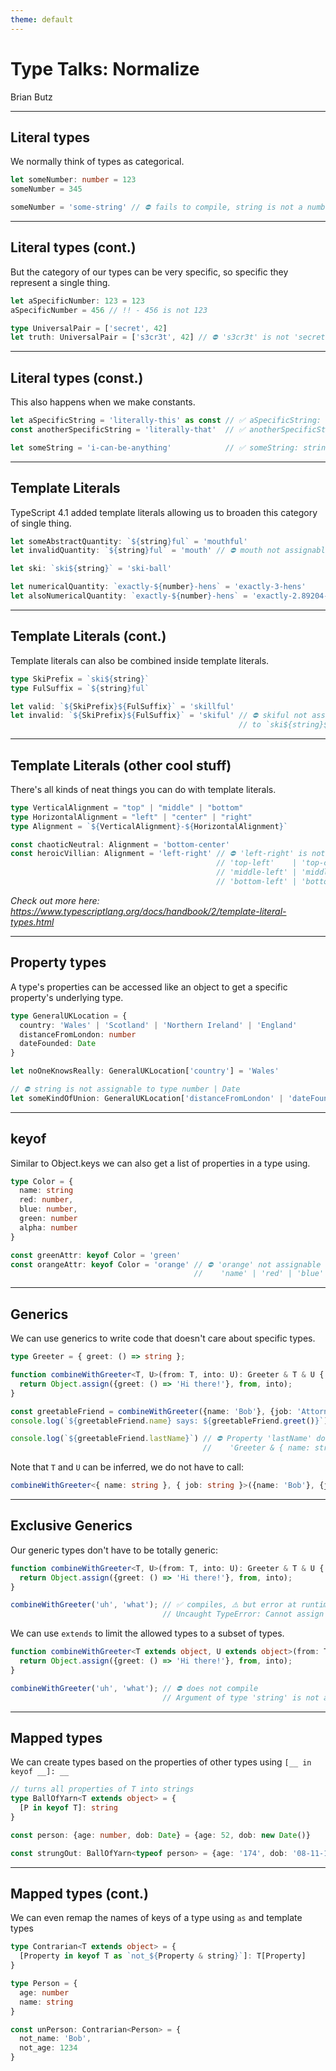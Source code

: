 ```yaml
---
theme: default
---
```


# Type Talks: Normalize

Brian Butz

---

## Literal types

We normally think of types as categorical.

```typescript
let someNumber: number = 123
someNumber = 345

someNumber = 'some-string' // ⛔ fails to compile, string is not a number
```

---

## Literal types (cont.)

But the category of our types can be very specific, so specific they represent a single thing.

```typescript
let aSpecificNumber: 123 = 123
aSpecificNumber = 456 // !! - 456 is not 123

type UniversalPair = ['secret', 42]
let truth: UniversalPair = ['s3cr3t', 42] // ⛔ 's3cr3t' is not 'secret'
```

---

## Literal types (const.)

This also happens when we make constants.

```typescript
let aSpecificString = 'literally-this' as const // ✅ aSpecificString: 'literally-this'
const anotherSpecificString = 'literally-that'  // ✅ anotherSpecificString: 'literally-that'

let someString = 'i-can-be-anything'            // ✅ someString: string
```

---

## Template Literals

TypeScript 4.1 added template literals allowing us to broaden this category of single thing.

```typescript
let someAbstractQuantity: `${string}ful` = 'mouthful'
let invalidQuantity: `${string}ful` = 'mouth' // ⛔ mouth not assignable to ${string}ful

let ski: `ski${string}` = 'ski-ball'

let numericalQuantity: `exactly-${number}-hens` = 'exactly-3-hens'
let alsoNumericalQuantity: `exactly-${number}-hens` = 'exactly-2.89204-hens'
```

---

## Template Literals (cont.)

Template literals can also be combined inside template literals.

```typescript
type SkiPrefix = `ski${string}`
type FulSuffix = `${string}ful`
```

```typescript
let valid: `${SkiPrefix}${FulSuffix}` = 'skillful'
let invalid: `${SkiPrefix}${FulSuffix}` = 'skiful' // ⛔ skiful not assignable
                                                   // to `ski${string}${string}ful`
```

---

## Template Literals (other cool stuff)

There's all kinds of neat things you can do with template literals.

```typescript
type VerticalAlignment = "top" | "middle" | "bottom"
type HorizontalAlignment = "left" | "center" | "right"
type Alignment = `${VerticalAlignment}-${HorizontalAlignment}`
```

```typescript
const chaoticNeutral: Alignment = 'bottom-center'
const heroicVillian: Alignment = 'left-right' // ⛔ 'left-right' is not assignable to
                                              // 'top-left'    | 'top-center'    | 'top-right'    |
                                              // 'middle-left' | 'middle-center' | 'middle-right' |
                                              // 'bottom-left' | 'bottom-center' | 'bottom-right'
```

*Check out more here: https://www.typescriptlang.org/docs/handbook/2/template-literal-types.html*

---

## Property types

A type's properties can be accessed like an object to get a specific property's underlying type.

```typescript
type GeneralUKLocation = {
  country: 'Wales' | 'Scotland' | 'Northern Ireland' | 'England'
  distanceFromLondon: number
  dateFounded: Date
}
```

```typescript
let noOneKnowsReally: GeneralUKLocation['country'] = 'Wales'

// ⛔ string is not assignable to type number | Date
let someKindOfUnion: GeneralUKLocation['distanceFromLondon' | 'dateFounded'] = 'France'
```

---

## keyof

Similar to Object.keys we can also get a list of properties in a type using.

```typescript
type Color = {
  name: string
  red: number,
  blue: number,
  green: number
  alpha: number
}

const greenAttr: keyof Color = 'green'
const orangeAttr: keyof Color = 'orange' // ⛔ 'orange' not assignable to
                                         //    'name' | 'red' | 'blue' | 'green' | 'alpha'
```

---

## Generics

We can use generics to write code that doesn't care about specific types.

```typescript
type Greeter = { greet: () => string };

function combineWithGreeter<T, U>(from: T, into: U): Greeter & T & U {
  return Object.assign({greet: () => 'Hi there!'}, from, into);
}
```

```typescript
const greetableFriend = combineWithGreeter({name: 'Bob'}, {job: 'Attorney'})
console.log(`${greetableFriend.name} says: ${greetableFriend.greet()}`); // Bob says: Hi there!

console.log(`${greetableFriend.lastName}`) // ⛔ Property 'lastName' does not exist on type
                                           //    'Greeter & { name: string; } & { job: string; }'.
```

Note that `T` and `U` can be inferred, we do not have to call:

```typescript
combineWithGreeter<{ name: string }, { job: string }>({name: 'Bob'}, {job: 'Attorney'})
```

---

## Exclusive Generics

Our generic types don't have to be totally generic:

```typescript
function combineWithGreeter<T, U>(from: T, into: U): Greeter & T & U {
  return Object.assign({greet: () => 'Hi there!'}, from, into);
}
```

```typescript
combineWithGreeter('uh', 'what'); // ✅ compiles, ⚠️ but error at runtime
                                  // Uncaught TypeError: Cannot assign to read only property '0' of object '[object String]'
```

We can use `extends` to limit the allowed types to a subset of types.

```typescript
function combineWithGreeter<T extends object, U extends object>(from: T, into: U): Greeter & T & U {
  return Object.assign({greet: () => 'Hi there!'}, from, into);
}
```

```typescript
combineWithGreeter('uh', 'what'); // ⛔ does not compile
                                  // Argument of type 'string' is not assignable to parameter of type 'object'.
```

---

## Mapped types

We can create types based on the properties of other types using `[__ in keyof __]: __`

```typescript
// turns all properties of T into strings
type BallOfYarn<T extends object> = {
  [P in keyof T]: string
}
```

```typescript
const person: {age: number, dob: Date} = {age: 52, dob: new Date()}

const strungOut: BallOfYarn<typeof person> = {age: '174', dob: '08-11-1847'}
```

---

## Mapped types (cont.)

We can even remap the names of keys of a type using `as` and template types

```typescript
type Contrarian<T extends object> = {
  [Property in keyof T as `not_${Property & string}`]: T[Property]
}
```

```typescript
type Person = {
  age: number
  name: string
}

const unPerson: Contrarian<Person> = {
  not_name: 'Bob',
  not_age: 1234
}
```